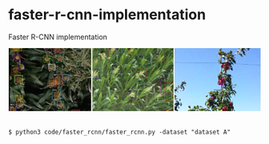 # faster-r-cnn-implementation
Faster R-CNN implementation

<img src="https://github.com/adrianxsalazar/faster-r-cnn-implementation/blob/master/readme_images/detection_sample.png" alt="detection sample">

```

$ python3 code/faster_rcnn/faster_rcnn.py -dataset "dataset A"

```

